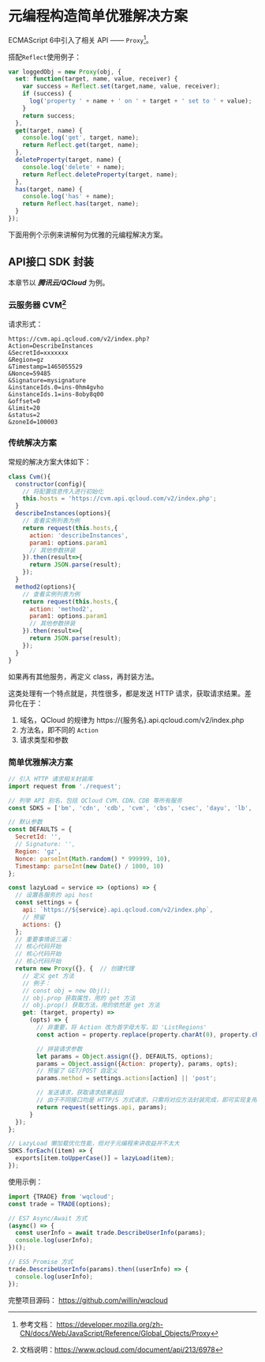 # 元编程构造简单优雅解决方案

ECMAScript 6中引入了相关 API —— `Proxy`[^1]。

搭配`Reflect`使用例子：

```js
var loggedObj = new Proxy(obj, {
  set: function(target, name, value, receiver) {
    var success = Reflect.set(target,name, value, receiver);
    if (success) {
      log('property ' + name + ' on ' + target + ' set to ' + value);
    }
    return success;
  },
  get(target, name) {
    console.log('get', target, name);
    return Reflect.get(target, name);
  },
  deleteProperty(target, name) {
    console.log('delete' + name);
    return Reflect.deleteProperty(target, name);
  },
  has(target, name) {
    console.log('has' + name);
    return Reflect.has(target, name);
  }
});
```

下面用例个示例来讲解何为优雅的元编程解决方案。

## API接口 SDK 封装

本章节以 ***腾讯云/QCloud*** 为例。

### 云服务器 CVM[^2]

请求形式：

```
https://cvm.api.qcloud.com/v2/index.php?
Action=DescribeInstances
&SecretId=xxxxxxx
&Region=gz
&Timestamp=1465055529
&Nonce=59485
&Signature=mysignature
&instanceIds.0=ins-0hm4gvho
&instanceIds.1=ins-8oby8q00
&offset=0
&limit=20
&status=2
&zoneId=100003
```

### 传统解决方案

常规的解决方案大体如下：

```js
class Cvm(){
  constructor(config){ 
    // 将配置信息传入进行初始化
    this.hosts = 'https://cvm.api.qcloud.com/v2/index.php';
  }
  describeInstances(options){
    // 查看实例列表为例
    return request(this.hosts,{
      action: 'describeInstances',
      param1: options.param1
      // 其他参数拼装
    }).then(result=>{
      return JSON.parse(result);
    });
  }
  method2(options){
    // 查看实例列表为例
    return request(this.hosts,{
      action: 'method2',
      param1: options.param1
      // 其他参数拼装
    }).then(result=>{
      return JSON.parse(result);
    });
  }
}
```

如果再有其他服务，再定义 class，再封装方法。

这类处理有一个特点就是，共性很多，都是发送 HTTP 请求，获取请求结果。差异化在于：

1. 域名，QCloud 的规律为 https://{服务名}.api.qcloud.com/v2/index.php
2. 方法名，即不同的 `Action`
3. 请求类型和参数

### 简单优雅解决方案

```js
// 引入 HTTP 请求相关封装库
import request from './request';

// 列举 API 别名，包括 QCloud CVM、CDN、CDB 等所有服务
const SDKS = ['bm', 'cdn', 'cdb', 'cvm', 'cbs', 'csec', 'dayu', 'lb', 'monitor', 'scaling', 'sqlserver', 'redis', 'cmem', 'trade', 'tdsql', 'vpc', 'wenzhi', 'yunsou'];

// 默认参数
const DEFAULTS = {
  SecretId: '',
  // Signature: '',
  Region: 'gz',
  Nonce: parseInt(Math.random() * 999999, 10),
  Timestamp: parseInt(new Date() / 1000, 10)
};

const lazyLoad = service => (options) => {
  // 设置各服务的 api host
  const settings = {
    api: `https://${service}.api.qcloud.com/v2/index.php`,
    // 预留
    actions: {}
  };
  // 重要事情说三遍：
  // 核心代码开始
  // 核心代码开始
  // 核心代码开始
  return new Proxy({}, {  // 创建代理
    // 定义 get 方法
    // 例子：
    // const obj = new Obj();
    // obj.prop 获取属性，用的 get 方法
    // obj.prop() 获取方法，用的依然是 get 方法
    get: (target, property) => 
      (opts) => {
        // 非重要，将 Action 改为首字母大写，如 'ListRegions'
        const action = property.replace(property.charAt(0), property.charAt(0).toUpperCase());

        // 拼装请求参数
        let params = Object.assign({}, DEFAULTS, options);
        params = Object.assign({Action: property}, params, opts);
        // 预留了 GET/POST 自定义
        params.method = settings.actions[action] || 'post';

        // 发送请求，获取请求结果返回
        // 由于不同接口均是 HTTP/S 方式请求，只需将对应方法封装完成，即可实现复用
        return request(settings.api, params);
      }
  });
};

// LazyLoad 懒加载优化性能，但对于元编程来讲收益并不太大
SDKS.forEach((item) => {
  exports[item.toUpperCase()] = lazyLoad(item);
});
```

使用示例：

```js
import {TRADE} from 'wqcloud';
const trade = TRADE(options);

// ES7 Async/Await 方式
(async() => {
  const userInfo = await trade.DescribeUserInfo(params);
  console.log(userInfo);
})();

// ES5 Promise 方式
trade.DescribeUserInfo(params).then((userInfo) => {
  console.log(userInfo);
});
```

完整项目源码： <https://github.com/willin/wqcloud>

[^1]: 参考文档： <https://developer.mozilla.org/zh-CN/docs/Web/JavaScript/Reference/Global_Objects/Proxy>
[^2]: 文档说明：<https://www.qcloud.com/document/api/213/6978>
